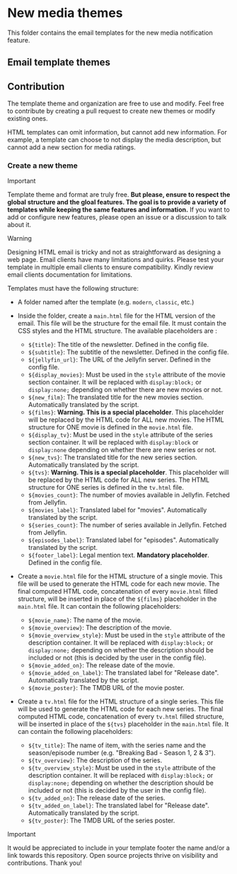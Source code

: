 # New media themes

This folder contains the email templates for the new media notification feature.

## Email template themes 

## Contribution

The template theme and organization are free to use and modify. Feel free to contribute by creating a pull request to create new themes or modify existing ones.

HTML templates can omit information, but cannot add new information. For example, a template can choose to not display the media description, but cannot add a new section for media ratings.

### Create a new theme

> [!IMPORTANT]
> Template theme and format are truly free. **But please, ensure to respect the global structure and the gloal features. The goal is to provide a variety of templates while keeping the same features and information.** If you want to add or configure new features, please open an issue or a discussion to talk about it.

> [!WARNING]
> Designing HTML email is tricky and not as straightforward as designing a web page. Email clients have many limitations and quirks. Please test your template in multiple email clients to ensure compatibility. Kindly review email clients documentation for limitations.

Templates must have the following structure:
- A folder named after the template (e.g. `modern`, `classic`, etc.)
- Inside the folder, create a `main.html` file for the HTML version of the email. This file will be the structure for the email file. It must contain the CSS styles and the HTML structure. The available placeholders are : 
    - `${title}`: The title of the newsletter. Defined in the config file. 
    - `${subtitle}`: The subtitle of the newsletter. Defined in the config file. 
    - `${jellyfin_url}`: The URL of the Jellyfin server. Defined in the config file.
    - `${display_movies}`: Must be used in the `style` attribute of the movie section container. It will be replaced with `display:block;` or `display:none;` depending on whether there are new movies or not.
    - `${new_film}`: The translated title for the new movies section. Automatically translated by the script.
    - `${films}`: **Warning. This is a special placeholder**. This placeholder will be replaced by the HTML code for ALL new movies. The HTML structure for ONE movie is defined in the `movie.html` file. 
    - `${display_tv}`: Must be used in the `style` attribute of the series section container. It will be replaced with `display:block` or `display:none` depending on whether there are new series or not.
    - `${new_tvs}`: The translated title for the new series section. Automatically translated by the script.
    - `${tvs}`: **Warning. This is a special placeholder**. This placeholder will be replaced by the HTML code for ALL new series. The HTML structure for ONE series is defined in the `tv.html` file.
    - `${movies_count}`: The number of movies available in Jellyfin. Fetched from Jellyfin.
    - `${movies_label}`: Translated label for "movies". Automatically translated by the script.
    - `${series_count}`: The number of series available in Jellyfin. Fetched from Jellyfin.
    - `${episodes_label}`: Translated label for "episodes". Automatically translated by the script.
    - `${footer_label}`: Legal mention text. **Mandatory placeholder**. Defined in the config file.
- Create a `movie.html` file for the HTML structure of a single movie. This file will be used to generate the HTML code for each new movie. The final computed HTML code, concatenation of every `movie.html` filled structure, will be inserted in place of the `${films}` placeholder in the `main.html` file. It can contain the following placeholders:
    - `${movie_name}`: The name of the movie.
    - `${movie_overview}`: The description of the movie.
    - `${movie_overview_style}`: Must be used in the `style` attribute of the description container. It will be replaced with `display:block;` or `display:none;` depending on whether the description should be included or not (this is decided by the user in the config file).
    - `${movie_added_on}`: The release date of the movie.
    - `${movie_added_on_label}`: The translated label for "Release date". Automatically translated by the script.
    - `${movie_poster}`: The TMDB URL of the movie poster.

- Create a `tv.html` file for the HTML structure of a single series. This file will be used to generate the HTML code for each new series. The final computed HTML code, concatenation of every `tv.html` filled structure, will be inserted in place of the `${tvs}` placeholder in the `main.html` file. It can contain the following placeholders:
    - `${tv_title}`: The name of item, with the series name and the season/episode number (e.g. "Breaking Bad - Season 1, 2 & 3").
    - `${tv_overview}`: The description of the series.
    - `${tv_overview_style}`: Must be used in the `style` attribute of the description container. It will be replaced with `display:block;` or `display:none;` depending on whether the description should be included or not (this is decided by the user in the config file).
    - `${tv_added_on}`: The release date of the series.
    - `${tv_added_on_label}`: The translated label for "Release date". Automatically translated by the script.
    - `${tv_poster}`: The TMDB URL of the series poster.




> [!IMPORTANT]
> It would be appreciated to include in your template footer the name and/or a link towards this repository. Open source projects thrive on visibility and contributions. Thank you!